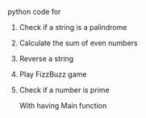 python code for 
1. Check if a string is a palindrome
2. Calculate the sum of even numbers
3. Reverse a string
4. Play FizzBuzz game
5. Check if a number is prime

   With having Main function 
